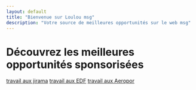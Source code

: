 ```yaml
---
layout: default
title: "Bienvenue sur Loulou msg"
description: "Votre source de meilleures opportunités sur le web msg"
---
```


# Découvrez les meilleures opportunités sponsorisées

<div class="button-container">
    <a href="page1.md" class="btn btn-madagascar">travail aux jirama</a>
    <a href="page1.md" class="btn btn-france">travail aux EDF</a>
    <a href="page1.md" class="btn btn-canada">travail aux Aeropor</a>
</div>
